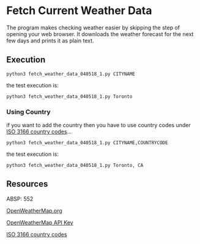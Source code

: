 # Fetch Current Weather Data

The program makes checking weather easier by skipping the step of opening your web browser.  It downloads the weather forecast for the next few days and prints it as plain text.

## Execution

	python3 fetch_weather_data_040518_1.py CITYNAME

the test execution is:

	python3 fetch_weather_data_040518_1.py Toronto

### Using Country

if you want to add the country then you have to use country codes under [ISO 3166 country codes](https://www.iso.org/iso-3166-country-codes.html)...

	python3 fetch_weather_data_040518_1.py CITYNAME,COUNTRYCODE

the test execution is:

	python3 fetch_weather_data_040518_1.py Toronto, CA

## Resources

ABSP:  552

[OpenWeatherMap.org](http://openweathermap.org/)

[OpenWeatherMap API Key](http://openweathermap.org/appid)

[ISO 3166 country codes](https://www.iso.org/iso-3166-country-codes.html)

